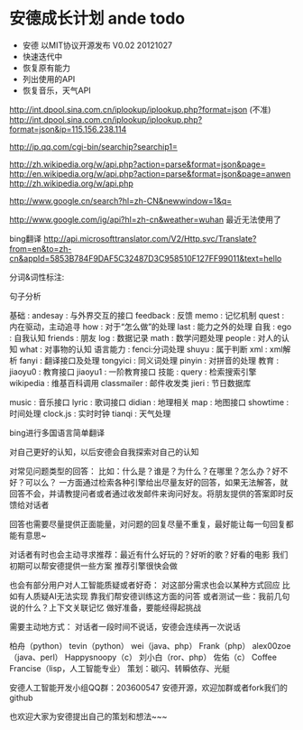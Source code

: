 安德成长计划 ande todo
========

* 安德 以MIT协议开源发布 V0.02  20121027
* 快速迭代中
* 恢复原有能力
* 列出使用的API
* 恢复音乐，天气API

http://int.dpool.sina.com.cn/iplookup/iplookup.php?format=json
(不准)
http://int.dpool.sina.com.cn/iplookup/iplookup.php?format=json&ip=115.156.238.114

http://ip.qq.com/cgi-bin/searchip?searchip1=

http://zh.wikipedia.org/w/api.php?action=parse&format=json&page=
http://en.wikipedia.org/w/api.php?action=parse&format=json&page=anwen
http://zh.wikipedia.org/w/api.php

http://www.google.cn/search?hl=zh-CN&newwindow=1&q=

http://www.google.com/ig/api?hl=zh-cn&weather=wuhan
最近无法使用了

bing翻译
http://api.microsofttranslator.com/V2/Http.svc/Translate?from=en&to=zh-cn&appId=5853B784F9DAF5C32487D3C958510F127FF99011&text=hello

分词&词性标注:

句子分析

基础 : 
andesay : 与外界交互的接口
feedback : 反馈
memo : 记忆机制
quest : 内在驱动，主动追寻
how : 对于“怎么做”的处理  last : 能力之外的处理
自我 : 
ego : 自我认知
friends : 朋友
log : 数据记录    math : 数学问题处理
people : 对人的认知    what : 对事物的认知
语言能力 : 
fenci:分词处理    shuyu : 属于判断    xml : xml解析
fanyi : 翻译接口及处理    tongyici : 同义词处理
pinyin : 对拼音的处理
教育 : 
jiaoyu0 : 教育接口    jiaoyu1 : 一阶教育接口
技能 : 
query : 检索搜索引擎    wikipedia : 维基百科调用
classmailer : 邮件收发类    jieri : 节日数据库

music : 音乐接口    lyric : 歌词接口
didian : 地理相关    map : 地图接口
showtime : 时间处理    clock.js : 实时时钟
tianqi : 天气处理






bing进行多国语言简单翻译

对自己更好的认知，以后安德会自我探索对自己的认知

对常见问题类型的回答：
比如：什么是？谁是？为什么？在哪里？怎么办？好不好？可以么？
一方面通过检索各种引擎给出尽量友好的回答，如果无法解答，就回答不会，并请教提问者或者通过收发邮件来询问好友。将朋友提供的答案即时反馈给对话者

回答也需要尽量提供正面能量，对问题的回复尽量不重复，最好能让每一句回复都能有意思~

对话者有时也会主动寻求推荐：最近有什么好玩的？好听的歌？好看的电影
我们初期可以帮安德提供一些方案
推荐引擎很快会做

也会有部分用户对人工智能质疑或者好奇：
对这部分需求也会以某种方式回应
比如有人质疑AI无法实现
靠我们帮安德训练这方面的问答
或者测试一些：我前几句说的什么？上下文关联记忆
做好准备，要能经得起挑战


需要主动地方式：
对话者一段时间不说话，安德会连续再一次说话

柏舟（python）
tevin（python）
wei（java、php）
Frank（php）
alex00zoe（java、perl）
Happysnoopy（c）
刘小白（ror、php）
佐佑（c）
Coffee
Francise（lisp，人工智能专业）
策划：碳闪、转瞬依存、光艇

安德人工智能开发小组QQ群：203600547
安德开源，欢迎加群或者fork我们的github

也欢迎大家为安德提出自己的策划和想法~~~